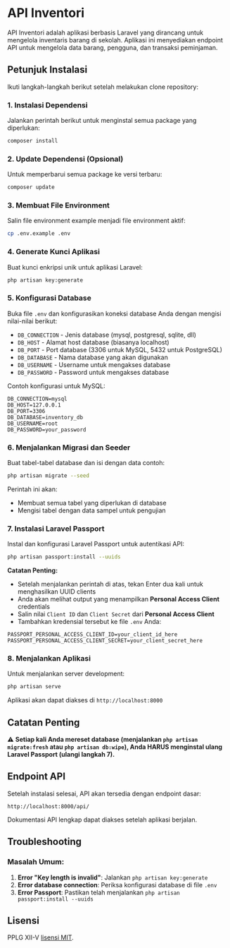 # API Inventori

API Inventori adalah aplikasi berbasis Laravel yang dirancang untuk mengelola inventaris barang di sekolah. Aplikasi ini menyediakan endpoint API untuk mengelola data barang, pengguna, dan transaksi peminjaman.

## Petunjuk Instalasi

Ikuti langkah-langkah berikut setelah melakukan clone repository:

### 1. Instalasi Dependensi
Jalankan perintah berikut untuk menginstal semua package yang diperlukan:
```bash
composer install
```

### 2. Update Dependensi (Opsional)
Untuk memperbarui semua package ke versi terbaru:
```bash
composer update
```

### 3. Membuat File Environment
Salin file environment example menjadi file environment aktif:
```bash
cp .env.example .env
```

### 4. Generate Kunci Aplikasi
Buat kunci enkripsi unik untuk aplikasi Laravel:
```bash
php artisan key:generate
```

### 5. Konfigurasi Database
Buka file `.env` dan konfigurasikan koneksi database Anda dengan mengisi nilai-nilai berikut:
- `DB_CONNECTION` - Jenis database (mysql, postgresql, sqlite, dll)
- `DB_HOST` - Alamat host database (biasanya localhost)
- `DB_PORT` - Port database (3306 untuk MySQL, 5432 untuk PostgreSQL)
- `DB_DATABASE` - Nama database yang akan digunakan
- `DB_USERNAME` - Username untuk mengakses database
- `DB_PASSWORD` - Password untuk mengakses database

Contoh konfigurasi untuk MySQL:
```env
DB_CONNECTION=mysql
DB_HOST=127.0.0.1
DB_PORT=3306
DB_DATABASE=inventory_db
DB_USERNAME=root
DB_PASSWORD=your_password
```

### 6. Menjalankan Migrasi dan Seeder
Buat tabel-tabel database dan isi dengan data contoh:
```bash
php artisan migrate --seed
```

Perintah ini akan:
- Membuat semua tabel yang diperlukan di database
- Mengisi tabel dengan data sampel untuk pengujian

### 7. Instalasi Laravel Passport
Instal dan konfigurasi Laravel Passport untuk autentikasi API:
```bash
php artisan passport:install --uuids
```

**Catatan Penting:**
- Setelah menjalankan perintah di atas, tekan Enter dua kali untuk menghasilkan UUID clients
- Anda akan melihat output yang menampilkan **Personal Access Client** credentials
- Salin nilai `Client ID` dan `Client Secret` dari **Personal Access Client**
- Tambahkan kredensial tersebut ke file `.env` Anda:

```env
PASSPORT_PERSONAL_ACCESS_CLIENT_ID=your_client_id_here
PASSPORT_PERSONAL_ACCESS_CLIENT_SECRET=your_client_secret_here
```

### 8. Menjalankan Aplikasi
Untuk menjalankan server development:
```bash
php artisan serve
```

Aplikasi akan dapat diakses di `http://localhost:8000`

## Catatan Penting

⚠️ **Setiap kali Anda mereset database (menjalankan `php artisan migrate:fresh` atau `php artisan db:wipe`), Anda HARUS menginstal ulang Laravel Passport (ulangi langkah 7).**

## Endpoint API

Setelah instalasi selesai, API akan tersedia dengan endpoint dasar:
```
http://localhost:8000/api/
```

Dokumentasi API lengkap dapat diakses setelah aplikasi berjalan.

## Troubleshooting

### Masalah Umum:
1. **Error "Key length is invalid"**: Jalankan `php artisan key:generate`
2. **Error database connection**: Periksa konfigurasi database di file `.env`
3. **Error Passport**: Pastikan telah menjalankan `php artisan passport:install --uuids`

## Lisensi

PPLG XII-V [lisensi MIT](https://opensource.org/licenses/MIT).
